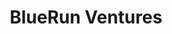 ---
layout: firm_page
title: "BlueRun Ventures"
id: "brv.com"
permalink: "/bluerunventuresbrv.com/"
website: "https://www.brv.com"
offices: "Menlo Park (United States), Beijing (China), Shanghai (China), Seoul (South Korea)"
investment_stages: "Seed, Series A"
portfolio_companies: ""
portfolio_link: "https://www.brv.com/portfolio"
investment_markets: "Fintech, Digital Health, Enterprise Software, Consumer Experiences"
founded_year: "1998"
description: "BlueRun Ventures is building a community of entrepreneurs pushing their industries forward. They focus on founders solving important problems in several key sectors. Their investments aim to help entrepreneurs build successful companies."
linkedin: "https://www.linkedin.com/company/bluerun-ventures/"
twitter: ""
instagram: ""
team_page: "https://www.brv.com/brv-team"
investor_type: "Venture Capital"
crunchbase: "https://www.crunchbase.com/organization/bluerun-ventures"
pitchbook: "https://pitchbook.com/profiles/investor/11255-59"

# SEO Optimization
meta_title: "BlueRun Ventures - VC Firm - projectstartups.com"
meta_description: "BlueRun Ventures, BlueRun Ventures is building a community of entrepreneurs pushing their industries forward. They focus on founders solving important problems in sever..."
meta_keywords: "BlueRun Ventures, Fintech, Digital Health, Enterprise Software, Consumer Experiences, VC firm, venture capital, startup investor, projectstartups.com"
canonical_url: "https://vc.projectstartups.com/bluerunventuresbrv.com/"
---